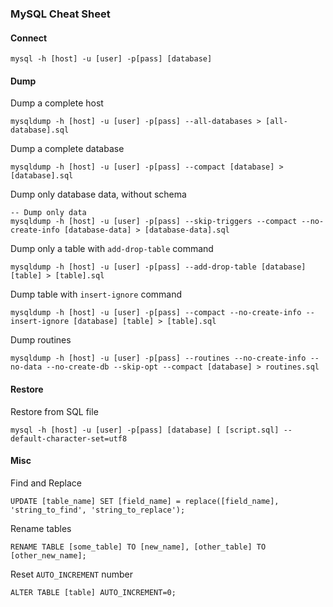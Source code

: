 ### MySQL Cheat Sheet

#### Connect
```
mysql -h [host] -u [user] -p[pass] [database]
```

#### Dump

Dump a complete host
```
mysqldump -h [host] -u [user] -p[pass] --all-databases > [all-database].sql
```

Dump a complete database
```
mysqldump -h [host] -u [user] -p[pass] --compact [database] > [database].sql
```

Dump only database data, without schema
```
-- Dump only data
mysqldump -h [host] -u [user] -p[pass] --skip-triggers --compact --no-create-info [database-data] > [database-data].sql
```

Dump only a table with `add-drop-table` command
```
mysqldump -h [host] -u [user] -p[pass] --add-drop-table [database] [table] > [table].sql
```

Dump table with `insert-ignore` command
```
mysqldump -h [host] -u [user] -p[pass] --compact --no-create-info --insert-ignore [database] [table] > [table].sql
```

Dump routines
```
mysqldump -h [host] -u [user] -p[pass] --routines --no-create-info --no-data --no-create-db --skip-opt --compact [database] > routines.sql
```

#### Restore

Restore from SQL file
```
mysql -h [host] -u [user] -p[pass] [database] [ [script.sql] --default-character-set=utf8
```

#### Misc

Find and Replace
```
UPDATE [table_name] SET [field_name] = replace([field_name], 'string_to_find', 'string_to_replace');
```

Rename tables
```
RENAME TABLE [some_table] TO [new_name], [other_table] TO [other_new_name];
```

Reset `AUTO_INCREMENT` number
```
ALTER TABLE [table] AUTO_INCREMENT=0;
```